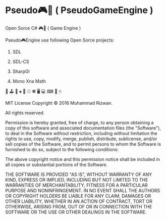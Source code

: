 # Pseudo🎮🚂 ( PseudoGameEngine )
Open Sorce C# 🎮🚂 ( Game Engine )

Pseudo🎮Engine use following Open Sorce projects:

1. SDL

2. SDL-CS

3. SharpGl

4. Mono Xna Math

🎲 🕹 🎥 ♠️ 🏉 ⚾ ⚽ 🖥 💻 ⌨ 🚁 🖱


MIT License
Copyright © 2016 Muhammad Rizwan.

All rights reserved.

Permission is hereby granted, free of charge, to any person obtaining a copy
of this software and associated documentation files (the "Software"), to deal
in the Software without restriction, including without limitation the rights
to use, copy, modify, merge, publish, distribute, sublicense, and/or sell
copies of the Software, and to permit persons to whom the Software is
furnished to do so, subject to the following conditions:

The above copyright notice and this permission notice shall be included in all
copies or substantial portions of the Software.

THE SOFTWARE IS PROVIDED "AS IS", WITHOUT WARRANTY OF ANY KIND, EXPRESS OR
IMPLIED, INCLUDING BUT NOT LIMITED TO THE WARRANTIES OF MERCHANTABILITY,
FITNESS FOR A PARTICULAR PURPOSE AND NONINFRINGEMENT. IN NO EVENT SHALL THE
AUTHORS OR COPYRIGHT HOLDERS BE LIABLE FOR ANY CLAIM, DAMAGES OR OTHER
LIABILITY, WHETHER IN AN ACTION OF CONTRACT, TORT OR OTHERWISE, ARISING FROM,
OUT OF OR IN CONNECTION WITH THE SOFTWARE OR THE USE OR OTHER DEALINGS IN THE
SOFTWARE.
